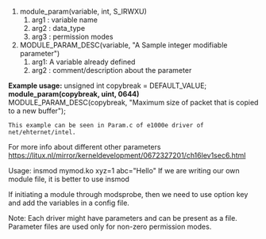 1. module_param(variable, int, S_IRWXU)
	1. arg1 : variable name
	2. arg2 : data_type
	3. arg3 : permission modes
2. MODULE_PARAM_DESC(variable, "A Sample integer modifiable parameter")
	1. arg1: A variable already defined
	2. arg2 : comment/description about the parameter

**Example usage:**
	unsigned int copybreak = DEFAULT_VALUE;
	**module_param(copybreak, uint, 0644)**
	MODULE_PARAM_DESC(copybreak, "Maximum size of packet that is copied to a new buffer");
	
	This example can be seen in Param.c of e1000e driver of net/ehternet/intel.

For more info about different other parameters
https://litux.nl/mirror/kerneldevelopment/0672327201/ch16lev1sec6.html

Usage:
insmod mymod.ko xyz=1 abc="Hello"
If we are writing our own module file, it is better to use insmod

If initiating a module through modsprobe, then we need to use option key and add the variables in a config file.

Note: Each driver might have parameters and can be present as a file. Parameter files are used only for non-zero permission modes.
